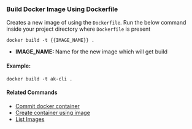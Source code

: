 ### Build Docker Image Using Dockerfile

Creates a new image of using the `Dockerfile`. Run the below command inside your project directory where `Dockerfile` is present

`docker build -t {{IMAGE_NAME}} .`

- <b>IMAGE_NAME: </b>Name for the new image which will get build

#### Example:

`docker build -t ak-cli .`

#### Related Commands

- [Commit docker container](docker-container-commit.md)
- [Create container using image](docker-container-create.md)
- [List Images](docker-images-list.md)
